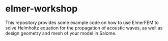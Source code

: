 # elmer-workshop

This repository provides some example code on how to use ElmerFEM to solve Helmholtz equation for the propagation of acoustic waves, as well as design geometry and mesh of your model in Salome.
